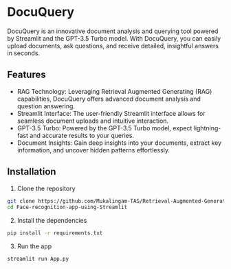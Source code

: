# DocuQuery
DocuQuery is an innovative document analysis and querying tool powered by Streamlit and the GPT-3.5 Turbo model. With DocuQuery, you can easily upload documents, ask questions, and receive detailed, insightful answers in seconds.

## Features

- RAG Technology: Leveraging Retrieval Augmented Generating (RAG) capabilities, DocuQuery offers advanced document analysis and question answering.
- Streamlit Interface: The user-friendly Streamlit interface allows for seamless document uploads and intuitive interaction.
- GPT-3.5 Turbo: Powered by the GPT-3.5 Turbo model, expect lightning-fast and accurate results to your queries.
- Document Insights: Gain deep insights into your documents, extract key information, and uncover hidden patterns effortlessly.

## Installation
1. Clone the repository
```bash
git clone https://github.com/Mukalingam-TAS/Retrieval-Augmented-Generation-App.git
cd Face-recognition-app-using-Streamlit
```

2. Install the dependencies
```bash
pip install -r requirements.txt
```

3. Run the app
```bash
streamlit run App.py
```